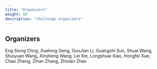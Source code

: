 ```yaml
---
title: "Organizers"
weight: 80
description: "challenge organizers"
---
```



## Organizers

Eng Siong Chng, Xuelong Geng, GuoJian Li, Guangzhi Sun, Shuai Wang, Shuiyuan Wang, Xinsheng Wang, Lei Xie, Longshuai Xiao, Hongfei Xue, Chao Zhang, Zihan Zhang, Zhixian Zhao
